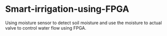 # Smart-irrigation-using-FPGA
Using moisture sensor to detect soil moisture and use the moisture to actual valve to control water flow using FPGA.
